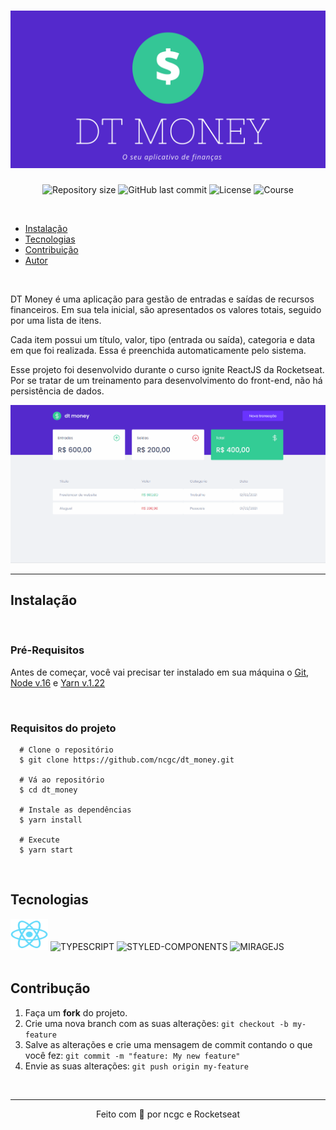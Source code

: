 <h1 align="center">
    <img alt="DTMoney" title="#dt_money" src="./github/banner.png" />
</h1>


<p align="center">
  <img alt="Repository size" src="https://img.shields.io/github/repo-size/ncgc/dt_money?style=plastic">
  <img alt="GitHub last commit" src="https://img.shields.io/github/last-commit/ncgc/dt_money?color=purple&style=plastic">
  <img alt="License" src="https://img.shields.io/badge/license-MIT-brightgreen?style=plastic">
  <img alt="Course" src="https://img.shields.io/badge/course-ignite-yellow?style=plastic">
</p>

<br>
  
- [Instalação](#instalacao)
- [Tecnologias](#tecnologias)
- [Contribuição](#contribuicao)
- [Autor](#autor)

<br>

DT Money é uma aplicação para gestão de entradas e saídas de recursos financeiros. Em sua tela inicial, são apresentados os valores totais, seguido por uma lista de itens.

Cada item possui um título, valor, tipo (entrada ou saída), categoria e data em que foi realizada. Essa é preenchida automaticamente pelo sistema. 

Esse projeto foi desenvolvido durante o curso ignite ReactJS da Rocketseat. Por se tratar de um treinamento para desenvolvimento do front-end, não há persistência de dados.
 
<p align="center">
  <img alt="Demo" src="github/DT_Money.gif">
</p>

-----
<div id="instalacao">
  
  ## Instalação
  
  <br>

  ### Pré-Requisitos
  Antes de começar, você vai precisar ter instalado em sua máquina o [Git]('https://git-scm.com/downloads'), [Node v.16]('https://nodejs.org/en/') e [Yarn v.1.22]('https://classic.yarnpkg.com/lang/en/docs/install/)
  
<br>

  ### Requisitos do projeto

  ```
    # Clone o repositório
    $ git clone https://github.com/ncgc/dt_money.git

    # Vá ao repositório
    $ cd dt_money

    # Instale as dependências
    $ yarn install

    # Execute
    $ yarn start

  ```
  
</div>

<br>

<div id="tecnologias">

## Tecnologias

  <img  alt="REACT" height="50" width="60" src="https://raw.githubusercontent.com/devicons/devicon/master/icons/react/react-original.svg">
  <img  alt="TYPESCRIPT" height="50" width="60" src="https://raw.github.com/devicons/devicon/master/icons/typescript/typescript-original.svg">
  <img  alt="STYLED-COMPONENTS" height="50" width="60" src="https://raw.githubusercontent.com/styled-components/brand/master/styled-components.png">
  <img  alt="MIRAGEJS" height="50" width="60" src="https://avatars.githubusercontent.com/u/47899903?s=200&v=4">
  
</div>

<br>

<div id="contribuicao">

## Contribução

1. Faça um **fork** do projeto.
2. Crie uma nova branch com as suas alterações: `git checkout -b my-feature`
3. Salve as alterações e crie uma mensagem de commit contando o que você fez: `git commit -m "feature: My new feature"`
4. Envie as suas alterações: `git push origin my-feature`

</div>

<br>

----
<div id="autor" align="center">
Feito com 💜 por ncgc e Rocketseat
</div>